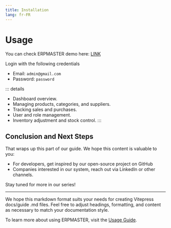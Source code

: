 ```yaml
---
title: Installation
lang: fr-FR
---
```


# Usage

You can check ERPMASTER demo here: [LINK]()

Login with the following credentials

-   Email: `admin@gmail.com`
-   Password: `password`

::: details
- Dashboard overview.
- Managing products, categories, and suppliers.
- Tracking sales and purchases.
- User and role management.
- Inventory adjustment and stock control.
:::

## Conclusion and Next Steps

That wraps up this part of our guide. We hope this content is valuable to you:
- For developers, get inspired by our open-source project on GitHub
- Companies interested in our system, reach out via LinkedIn or other channels.

Stay tuned for more in our series!

---

We hope this markdown format suits your needs for creating Vitepress docs/guide .md files. Feel free to adjust headings, formatting, and content as necessary to match your documentation style.



To learn more about using ERPMASTER, visit the [Usage Guide](/guide/usage.html).
